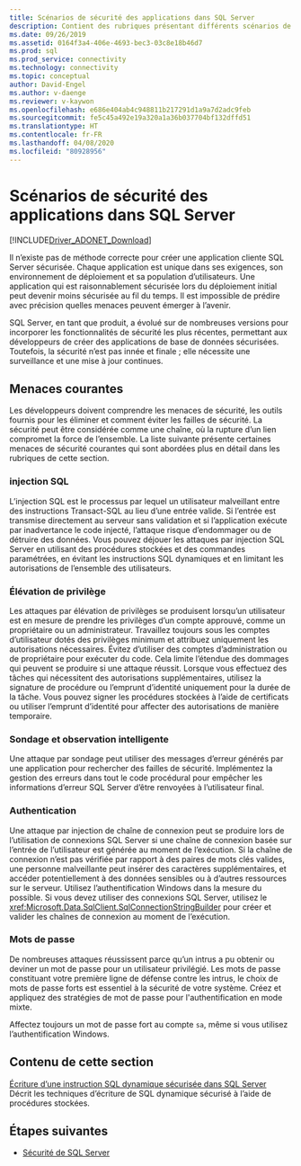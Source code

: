 ```yaml
---
title: Scénarios de sécurité des applications dans SQL Server
description: Contient des rubriques présentant différents scénarios de sécurité pour les applications ADO.NET et SQL Server.
ms.date: 09/26/2019
ms.assetid: 0164f3a4-406e-4693-bec3-03c8e18b46d7
ms.prod: sql
ms.prod_service: connectivity
ms.technology: connectivity
ms.topic: conceptual
author: David-Engel
ms.author: v-daenge
ms.reviewer: v-kaywon
ms.openlocfilehash: e686e404ab4c948811b217291d1a9a7d2adc9feb
ms.sourcegitcommit: fe5c45a492e19a320a1a36b037704bf132dffd51
ms.translationtype: HT
ms.contentlocale: fr-FR
ms.lasthandoff: 04/08/2020
ms.locfileid: "80928956"
---
```

# <a name="application-security-scenarios-in-sql-server"></a>Scénarios de sécurité des applications dans SQL Server

[!INCLUDE[Driver_ADONET_Download](../../../includes/driver_adonet_download.md)]

Il n’existe pas de méthode correcte pour créer une application cliente SQL Server sécurisée. Chaque application est unique dans ses exigences, son environnement de déploiement et sa population d’utilisateurs. Une application qui est raisonnablement sécurisée lors du déploiement initial peut devenir moins sécurisée au fil du temps. Il est impossible de prédire avec précision quelles menaces peuvent émerger à l’avenir.  
  
SQL Server, en tant que produit, a évolué sur de nombreuses versions pour incorporer les fonctionnalités de sécurité les plus récentes, permettant aux développeurs de créer des applications de base de données sécurisées. Toutefois, la sécurité n’est pas innée et finale ; elle nécessite une surveillance et une mise à jour continues.  
  
## <a name="common-threats"></a>Menaces courantes  
Les développeurs doivent comprendre les menaces de sécurité, les outils fournis pour les éliminer et comment éviter les failles de sécurité. La sécurité peut être considérée comme une chaîne, où la rupture d’un lien compromet la force de l’ensemble. La liste suivante présente certaines menaces de sécurité courantes qui sont abordées plus en détail dans les rubriques de cette section.  
  
### <a name="sql-injection"></a>injection SQL  
L’injection SQL est le processus par lequel un utilisateur malveillant entre des instructions Transact-SQL au lieu d’une entrée valide. Si l’entrée est transmise directement au serveur sans validation et si l’application exécute par inadvertance le code injecté, l’attaque risque d’endommager ou de détruire des données. Vous pouvez déjouer les attaques par injection SQL Server en utilisant des procédures stockées et des commandes paramétrées, en évitant les instructions SQL dynamiques et en limitant les autorisations de l’ensemble des utilisateurs.  
  
### <a name="elevation-of-privilege"></a>Élévation de privilège  
Les attaques par élévation de privilèges se produisent lorsqu’un utilisateur est en mesure de prendre les privilèges d’un compte approuvé, comme un propriétaire ou un administrateur. Travaillez toujours sous les comptes d’utilisateur dotés des privilèges minimum et attribuez uniquement les autorisations nécessaires. Évitez d’utiliser des comptes d’administration ou de propriétaire pour exécuter du code. Cela limite l’étendue des dommages qui peuvent se produire si une attaque réussit. Lorsque vous effectuez des tâches qui nécessitent des autorisations supplémentaires, utilisez la signature de procédure ou l’emprunt d’identité uniquement pour la durée de la tâche. Vous pouvez signer les procédures stockées à l’aide de certificats ou utiliser l’emprunt d’identité pour affecter des autorisations de manière temporaire.  
  
### <a name="probing-and-intelligent-observation"></a>Sondage et observation intelligente  
Une attaque par sondage peut utiliser des messages d’erreur générés par une application pour rechercher des failles de sécurité. Implémentez la gestion des erreurs dans tout le code procédural pour empêcher les informations d’erreur SQL Server d’être renvoyées à l’utilisateur final.  
  
### <a name="authentication"></a>Authentication  
Une attaque par injection de chaîne de connexion peut se produire lors de l’utilisation de connexions SQL Server si une chaîne de connexion basée sur l’entrée de l’utilisateur est générée au moment de l’exécution. Si la chaîne de connexion n’est pas vérifiée par rapport à des paires de mots clés valides, une personne malveillante peut insérer des caractères supplémentaires, et accéder potentiellement à des données sensibles ou à d’autres ressources sur le serveur. Utilisez l’authentification Windows dans la mesure du possible. Si vous devez utiliser des connexions SQL Server, utilisez le <xref:Microsoft.Data.SqlClient.SqlConnectionStringBuilder> pour créer et valider les chaînes de connexion au moment de l’exécution.  
  
### <a name="passwords"></a>Mots de passe  
De nombreuses attaques réussissent parce qu’un intrus a pu obtenir ou deviner un mot de passe pour un utilisateur privilégié. Les mots de passe constituant votre première ligne de défense contre les intrus, le choix de mots de passe forts est essentiel à la sécurité de votre système. Créez et appliquez des stratégies de mot de passe pour l'authentification en mode mixte.  
  
Affectez toujours un mot de passe fort au compte `sa`, même si vous utilisez l’authentification Windows.  
  
## <a name="in-this-section"></a>Contenu de cette section  
[Écriture d’une instruction SQL dynamique sécurisée dans SQL Server](writing-secure-dynamic-sql.md)  
Décrit les techniques d’écriture de SQL dynamique sécurisé à l’aide de procédures stockées.  

## <a name="next-steps"></a>Étapes suivantes
- [Sécurité de SQL Server](sql-server-security.md)
